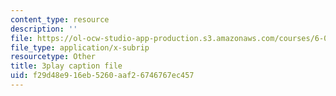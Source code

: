 ```yaml
---
content_type: resource
description: ''
file: https://ol-ocw-studio-app-production.s3.amazonaws.com/courses/6-0001-introduction-to-computer-science-and-programming-in-python-fall-2016/f29d48e916eb5260aaf26746767ec457_8s0d87sjy1A.vtt
file_type: application/x-subrip
resourcetype: Other
title: 3play caption file
uid: f29d48e9-16eb-5260-aaf2-6746767ec457
---
```

